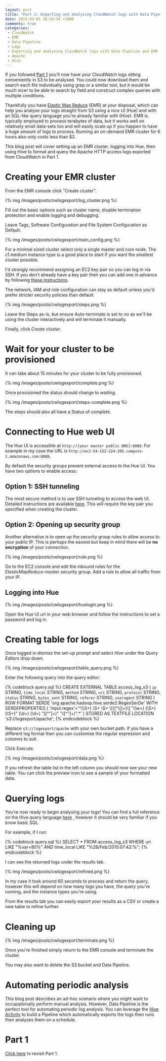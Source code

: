 ```yaml
---
layout: post
title: "Part 2: Exporting and analysing CloudWatch logs with Data Pipeline and EMR"
date: 2015-03-01 16:54:54 +1000
comments: true
categories:
 - CloudWatch
 - EMR
 - Data Pipeline
 - Logs
 - Exporting and analysing CloudWatch logs with Data Pipeline and EMR
 - Apache
 - Hive
---
```


If you followed [Part 1](/blog/2015/03/01/part-2-exporting-and-analysing-cloudwatch-logs-with-data-pipeline-and-emr/)
you'll now have your CloudWatch logs sitting conveniently in S3 to be analysed. You could now download them
and search each file individually using grep or a similar tool, but it would be much nicer to be able to search
by field and construct complex queries with multiple conditions.

Thankfully you have [Elastic Map Reduce](http://aws.amazon.com/elasticmapreduce/) (EMR) at your disposal, which can
help you analyse your logs straight from S3 using a nice UI (Hue) and with an SQL-like query language you're already
familiar with (Hive). EMR is typically employed to process terabytes of data, but it works well on relatively small
data-sets too and will easily scale up if you happen to have a huge amount of logs to process. Running an on-demand
EMR cluster for 6 hours also only costs less than $2.

This blog post will cover setting up an EMR cluster, logging into Hue, then using Hive to format and query the Apache
HTTP access logs exported from CloudWatch in Part 1.

<!-- more -->

# Creating your EMR cluster

From the EMR console click "Create cluster".

{% img /images/posts/cwlogexport/log_cluster.png %}

Fill out the basic options such as cluster name, disable termination protection and enable logging and debugging.

Leave Tags, Software Configuration and File System Configuration as Default.

{% img /images/posts/cwlogexport/main_config.png %}

For a minimal sized cluster select only a single master and core node. The c1.medium instance type is a good place
to start if you want the smallest cluster possible.

I'd strongly recommend assigning an EC2 key pair so you can log in via SSH. If you don't already have a key pair
then you can add one in advance by following [these instructions](https://docs.aws.amazon.com/ElasticMapReduce/latest/DeveloperGuide/emr-plan-access-ssh.html).

The network, IAM and role configuration can stay as default unless you'd prefer stricter security policies than default.

{% img /images/posts/cwlogexport/steps.png %}

Leave the Steps as-is, but ensure Auto-terminate is set to *no* as we'll be using the cluster interactively and will terminate
it manually.

Finally, click *Create cluster*.

# Wait for your cluster to be provisioned

It can take about 15 minutes for your cluster to be fully provisioned.

{% img /images/posts/cwlogexport/complete.png %}

Once provisioned the status should change to *waiting*.

{% img /images/posts/cwlogexport/steps-complete.png %}

The steps should also all have a Status of *complete*.

# Connecting to Hue web UI

The Hue UI is accessible at `http://[your master public DNS]:8888`. For example in my case the URL is `http://ec2-54-152-224-205.compute-1.amazonaws.com:8888`.

By default the security groups prevent external access to the Hue UI. You have two options to enable access:

## Option 1: SSH tunneling

The most secure method is to use SSH tunneling to access the web UI. Detailed instructions are available [here](https://docs.aws.amazon.com/ElasticMapReduce/latest/DeveloperGuide/emr-ssh-tunnel-local.html).
This will require the key pair you specified when creating the cluster.

## Option 2: Opening up security group

Another alternative is to open up the security group rules to allow access to your public IP. This is perhaps the
easiest but keep in mind there will be **no encryption** of your connection.

{% img /images/posts/cwlogexport/rule.png %}

Go to the EC2 console and edit the inbound rules for the *ElasticMapReduce-master* security group. Add a rule to allow
 all traffic from your IP.

## Logging into Hue

{% img /images/posts/cwlogexport/huelogin.png %}

Open the Hue UI url in your web browser and follow the instructions to set a password and log in.

# Creating table for logs

Once logged in dismiss the set-up prompt and select *Hive* under the *Query Editors* drop down.

{% img /images/posts/cwlogexport/table_query.png %}

Enter the following query into the query editor:

{% codeblock query.sql %}
CREATE EXTERNAL TABLE access_log_s3 (
        `ip`                STRING,
        `time_local`        STRING,
        `method`            STRING,
        `uri`               STRING,
        `protocol`          STRING,
        `status`            STRING,
        `bytes_sent`        STRING,
        `referer`           STRING,
        `useragent`         STRING
        )
    ROW FORMAT SERDE 'org.apache.hadoop.hive.serde2.RegexSerDe'
    WITH SERDEPROPERTIES (
    'input.regex'='^(\\S+) \\S+ \\S+ \\[([^\\[]+)\\] "(\\w+) (\\S+) (\\S+)" (\\d+) (\\d+) "([^"]+)" "([^"]+)".*'
)
STORED AS TEXTFILE
LOCATION 's3://logexport/apache';
{% endcodeblock %}

Replace `s3://logexport/apache` with your own bucket path. If you have a different log format then you can customise
the regular expression and columns to suit.

Click Execute.

{% img /images/posts/cwlogexport/data.png %}

If you refresh the table list in the left column you should now see your new table. You can click the preview icon
to see a sample of your formatted data.

# Querying logs

You're now ready to begin analysing your logs! You can find a full reference on the Hive query language [here](https://cwiki.apache.org/confluence/display/Hive/LanguageManual+Select)
, however it should be very familiar if you know basic SQL.

For example, if I run:

{% codeblock query.sql %}
SELECT * FROM access_log_s3 WHERE uri LIKE "%var=80%" AND time_local LIKE "%28/Feb/2015:07:42:%";
{% endcodeblock %}

I can see the returned logs under the results tab.

{% img /images/posts/cwlogexport/refined.png %}

In my case it took around 60 seconds to process and return the query, however this will depend on how many logs you have,
the query you're running, and the instance types you're using.

From the results tab you can easily export your results as a CSV or create a new table to refine further.

# Cleaning up

{% img /images/posts/cwlogexport/terminate.png %}

Once you're finished simply return to the EMR console and terminate the cluster.

You may also want to delete the S3 bucket and Data Pipeline.

# Automating periodic analysis

This blog post describes an ad-hoc scenario where you might want to occupationally perform manual analysis. However,
Data Pipeline is the perfect tool for automating periodic log analysis. You can leverage the [Hive Activity](http://docs.aws.amazon.com/datapipeline/latest/DeveloperGuide/dp-object-hiveactivity.html)
to build a Pipeline which automatically exports the logs then runs then analyses them on a schedule.

# Part 1

[Click here](/blog/2015/02/24/part-1-exporting-and-analysing-cloudwatch-logs-with-data-pipeline-and-emr/) to revisit Part 1.
















